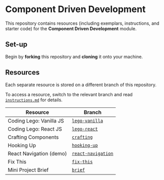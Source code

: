 # Component Driven Development

This repository contains resources (including exemplars, instructions, and starter code) for the **Component Driven Development** module.

## Set-up

Begin by **forking** this repository and **cloning** it onto your machine.

## Resources

Each separate resource is stored on a different branch of this repository.

To access a resource, switch to the relevant branch and read [`instructions.md`](./instructions.md) for details.

| Resource | Branch |
| --- | --- |
| Coding Lego: Vanilla JS | [`lego-vanilla`](https://github.com/getfutureproof-instructors/SED159-component_driven_development/blob/lego-vanilla/instructions.md) |
| Coding Lego: React JS | [`lego-react`](https://github.com/getfutureproof-instructors/SED159-component_driven_development/blob/lego-react/instructions.md) |
| Crafting Components | [`crafting`](https://github.com/getfutureproof-instructors/SED159-component_driven_development/blob/crafting/instructions.md) |
| Hooking Up | [`hooking-up`](https://github.com/getfutureproof-instructors/SED159-component_driven_development/blob/hooking-up/instructions.md) |
| React Navigation (demo) | [`react-navigation`](https://github.com/getfutureproof-instructors/SED159-component_driven_development/blob/react-navigation/instructions.md) |
| Fix This | [`fix-this`](https://github.com/getfutureproof-instructors/SED159-component_driven_development/blob/fix-this/instructions.md) |
| Mini Project Brief | [`brief`](https://github.com/getfutureproof-instructors/SED159-component_driven_development/blob/brief/instructions.md) |
